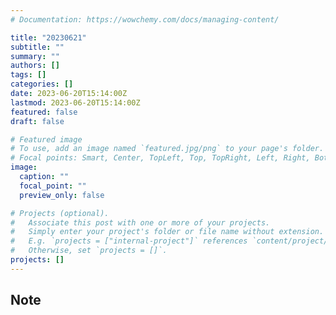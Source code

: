 ```yaml
---
# Documentation: https://wowchemy.com/docs/managing-content/

title: "20230621"
subtitle: ""
summary: ""
authors: []
tags: []
categories: []
date: 2023-06-20T15:14:00Z
lastmod: 2023-06-20T15:14:00Z
featured: false
draft: false

# Featured image
# To use, add an image named `featured.jpg/png` to your page's folder.
# Focal points: Smart, Center, TopLeft, Top, TopRight, Left, Right, BottomLeft, Bottom, BottomRight.
image:
  caption: ""
  focal_point: ""
  preview_only: false

# Projects (optional).
#   Associate this post with one or more of your projects.
#   Simply enter your project's folder or file name without extension.
#   E.g. `projects = ["internal-project"]` references `content/project/deep-learning/index.md`.
#   Otherwise, set `projects = []`.
projects: []
---
```


## Note

